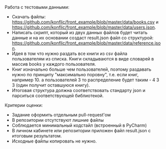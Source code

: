Работа с тестовыми данными:

- Скачать файлы: https://github.com/konflic/front_example/blob/master/data/books.csv
  и https://github.com/konflic/front_example/blob/master/data/users.json.
- Написать скрипт, который из двух данных файлов будет читать данные и на их основании создаст result.json файл со
  структурой: https://github.com/konflic/front_example/blob/master/data/reference.json.
- Идея в том что нужно раздать все книги из csv файла пользователям из списка. Книги складываются в виде словарей в
  массив books у каждого пользователя.
- Книг изначально больше чем пользователей, поэтому раздавать нужно по принципу "максимально поровну", т.е. если книг,
  например 10. а пользователей 3 то распределение будет таким - 4 3 3 (один получит оставшуюся книгу).
- Итоговая структура должна соответствовать стандарту json и парситься соответствующей библиотекой.

Критерии оценки:

- Задание оформить отдельным pull-request'ом
- В репозитории отсутствуют лишние файлы
- Соблюдается минимальный кодстайл (встроенный в PyCharm)
- В личном кабинете или репозитории приложен файл result.json с итоговым результатом.
- Исходные файлы копировать не нужно.
